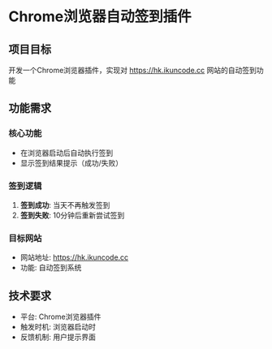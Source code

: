 # Chrome浏览器自动签到插件

## 项目目标
开发一个Chrome浏览器插件，实现对 https://hk.ikuncode.cc 网站的自动签到功能

## 功能需求

### 核心功能
- 在浏览器启动后自动执行签到
- 显示签到结果提示（成功/失败）

### 签到逻辑
1. **签到成功**: 当天不再触发签到
2. **签到失败**: 10分钟后重新尝试签到

### 目标网站
- 网站地址: https://hk.ikuncode.cc
- 功能: 自动签到系统

## 技术要求
- 平台: Chrome浏览器插件
- 触发时机: 浏览器启动时
- 反馈机制: 用户提示界面
